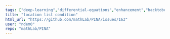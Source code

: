 ```yaml
---
tags: ["deep-learning","differential-equations","enhancement","hacktoberfest","lightining","machine-learning","modeling","neural-network","ode","pde","physics-informed","physics-informed-neural-networks","pinn","python","pytorch","v0.1"]
title: "location list condition"
html_url: "https://github.com/mathLab/PINA/issues/163"
user: "ndem0"
repo: "mathLab/PINA"
---
```


